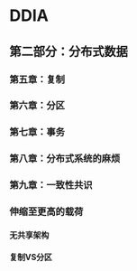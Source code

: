 # DDIA

## 第二部分：分布式数据

### 第五章：复制

### 第六章：分区

### 第七章：事务

### 第八章：分布式系统的麻烦

### 第九章：一致性共识

### 伸缩至更高的载荷

#### 无共享架构

#### 复制VS分区













<font color="red"></font>